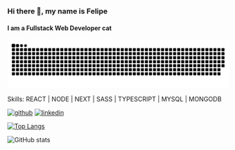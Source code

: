### Hi there 👋, my name is Felipe
#### I am a Fullstack Web Developer cat
![I am Fullstack Web Developer](https://github.com/1999AZZAR/1999AZZAR/raw/readme/resources/img/grid-snake.svg)


Skills: REACT | NODE | NEXT | SASS | TYPESCRIPT | MYSQL | MONGODB



[<img src='https://cdn.jsdelivr.net/npm/simple-icons@3.0.1/icons/github.svg' alt='github' height='40'>](https://github.com/lipe-alves)  [<img src='https://cdn.jsdelivr.net/npm/simple-icons@3.0.1/icons/linkedin.svg' alt='linkedin' height='40'>](https://www.linkedin.com/in/https://www.linkedin.com/in/felipe-alves-90349a208//)  

[![Top Langs](https://github-readme-stats.vercel.app/api/top-langs/?username=lipe-alves)](https://github.com/anuraghazra/github-readme-stats)

![GitHub stats](https://github-readme-stats.vercel.app/api?username=lipe-alves&show_icons=true&count_private=true)  

